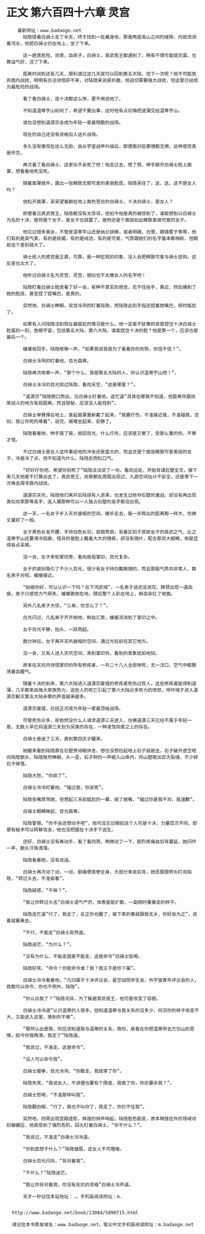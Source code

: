 # 正文 第六百四十六章 灵宫
        最新网址：www.badaoge.net
          陆隐提着白骑士走了半天，终于找到一处藏身地，那是两座高山之间的缝隙，内部流淌着河水，他把白骑士仍在地上，坐了下来。
      
          这一趟真危险，尚荣，血疯子，白骑士，真武夜王都遇到了，稍有不慎可能就完蛋，也算运气好，活了下来。
      
          距离时间到还有几天，顺利渡过这几天就可以回到第五大陆，但下一次呢？他不可能放弃鼎内战技，明明有办法领悟却不来，对陆隐来说是折磨，他迫切需要强大战技，但这里已经成为最危险的战场。
      
          看了看白骑士，连十决都这么惨，更不用说他了。
      
          不知道温蒂宇山如何了，希望不要出事，这时他有点后悔把道蒲交给温蒂宇山。
      
          谁也没想到道源宗会成为年轻一辈最残酷的战场。
      
          现在的自己还没有资格加入这片战场。
      
          多久没有像现在这么无助，自从宇宙战甲升级后，即便面对启蒙境都无惧，这种感觉真是怀念。
      
          再次看了看白骑士，这家伙不会死了吧！他走过去，想了想，伸手掀开白骑士脸上面罩，想看看他死没死。
      
          随着面罩掀开，露出一张精致无暇可爱的美丽脸庞，陆隐呆住了，这，这，这不是女人吗？
      
          他松开面罩，呆呆望着躺在地上面色苍白的白骑士，十决白骑士，是女人？
      
          即便看见真武夜王，陆隐都没有太惊讶，但如今他是真的被惊到了，谁能想到以白骑士为名的十决，居然是个女子，是女子也就罢了，居然还是个面容如此精致美丽可爱的女子。
      
          他见过很多美女，不管是温蒂宇山还是纳兰妖精，或者明嫣，白雪，眼镜雾子等等，他们有的是英气美，有的是妩媚，有的是纯洁，有的是可爱，气质跟她们的名字基本都相称，但眼前这个差别就大了。
      
          骑士给人的感觉是正直，可靠，是一种宏观的印象，没人会把精致可爱与骑士挂钩，这反差也太大了。
      
          他听过白骑士名为灵宫，灵宫，貌似也不太像女人的名字吧！
      
          陆隐盯着白骑士脸庞看了好一会，有种不真实的感觉，忍不住抬手，靠近，然后摸到了她的脸庞，甚至捏了捏嘴巴，是真的。
      
          突然地，白骑士睁眼，双目冷冽的盯着陆隐，而陆隐此刻手指还捏着她嘴巴，顿时尴尬了。
      
          如果有人问陆隐活到现在最尴尬的情况是什么，他一定毫不犹豫的说是捏住十决白骑士脸蛋的一刻，放眼宇宙，包括第五大陆，第六大陆，谁能捏住十决的脸？他是第一个，应该也是最后一个。
      
          缓缓收回手，陆隐咳嗽一声，“如果我说我是为了看看你的伤势，你信不信？”。
      
          白骑士冷冽的盯着他，目光森寒。
      
          陆隐再次咳嗽一声，“那个什么，我是第五大陆的人，你认识温蒂宇山吧！”。
      
          白骑士冰冷的目光掠过陆隐，看向天空，“这是哪里？”。
      
          “道源宗”陆隐脱口而出，见白骑士盯着他，连忙道“具体在哪我不知道，但距离你跟尚荣战斗的地方有段距离，而且隐秘，应该没人能找到”。
      
          白骑士单臂撑在地上，拿起面罩重新戴了起来，“我要疗伤，不准接近我，不准碰我，否则，我让你死的难看”，说完，艰难坐起来，安静了。
      
          陆隐看着他，伸手晃了晃，收回目光，什么疗伤，应该是又晕了，受那么重的伤，不晕才怪。
      
          不过白骑士是女人这件事给他的冲击还是蛮大的，而且还是个面容精致可爱美丽的女子，冷是冷了点，但不知道为什么，陆隐反而松口气。
      
          “好好疗伤吧，希望你别死了”陆隐淡淡说了一句，看向远处，开始背诵石壁全文，接下来几天他是不打算出去了，真武夜王，尚荣都在周围出现过，九鼎空间估计不安全，还是等下一次再去探寻鼎内战技。
      
          道源宗天坑，陆隐他们离开后陆续有人进来，也发生过抢夺石壁的激战，却没有再出现类似尚荣那等高手，连人屠那种可以一人独占石壁的高手都没出现。
      
          这一天，一名女子步入天坑昏暗的空间，缓步走去，每一步跨出的距离都一样大，仿佛丈量好了一般。
      
          女子黑色长发齐腰，手持白色长剑，容貌秀丽，有着区别于其她女子的英武之气，比之温蒂宇山还要清冷孤傲，怪异的是脸上戴着大大的镜框，却没有镜片，配合那双大眼睛，倒是显得有点呆萌。
      
          没一会，女子来到掌纹旁，看向辰祖掌印，目光复杂。
      
          女子的装扮吸引了不少人目光，很少有女子持剑戴眼镜的，而且那股气质并非常人，数名男子对视，缓缓接近。
      
          “姑娘你好，可以认识一下吗？在下鸿武域”，一名男子话还没说完，脖颈出现一道血痕，男子只感觉力气顿失，缓缓跪倒在地，随后整个人趴在地上，鲜血染红了地面。
      
          另外几名男子大惊，“三弟，你怎么了？”。
      
          白光闪过，几名男子齐齐倒地，鲜血汇聚，缓缓流淌到了掌印之中。
      
          女子目光平静，抬头，一跃而起。
      
          数分钟后，女子离开天坑昏暗的空间，通过光柱前往其它地方。
      
          没一会，又有人进入天坑空间，来到掌印外，看到的景象犹如地狱。
      
          原本在天坑内领悟掌印的所有修炼者，一共二十八人全部惨死，无一活口，空气中都飘荡着血腥气。
      
          随着十决的到来，第六大陆进入道源宗废墟的修炼者死伤过百人，这些修炼者能得到道蒲，几乎都来自强大家族势力，这些人的死亡引起了第六大陆众多势力的愤怒，呼吁域子进入道源宗剿灭第五大陆余孽的声音越来越多。
      
          道源宗废墟，已经正式成为年轻一辈最顶级战场。
      
          尽管死伤众多，却依然没什么人请求道源三天进入，仿佛道源三天已经不属于年轻一辈，无数人早已将道源三天划为另类的存在，一种凌驾同辈之上的存在。
      
          白骑士昏迷了三天，直到第四天才醒来。
      
          她醒来看到陆隐靠在石壁旁闭眼休息，想也没想捡起地上石子就砸去，石子破开虚空咂向陆隐额头，陆隐陡然睁眼，头一歪，石子砰的一声砸入山体内，将山壁砸出巨大裂缝，不少碎石子掉落。
      
          陆隐大怒，“你疯了”。
      
          白骑士冷冷盯着他，“碰过我，你该死”。
      
          陆隐张嘴想骂她，但想起三天前尴尬的一幕，抿了抿嘴，“碰过你是我不对，我道歉”。
      
          白骑士眼睛眯起，目光森寒。
      
          陆隐警惕，“你不会还想动手吧”，他可没忘记眼前这个人可是十决，力量层次不同，即便有秘术可以转移攻击，他也没把握在十决手下逃生。
      
          还好，白骑士没有再动手，看了看四周，稍微动了一下，剧烈疼痛自后背蔓延，她闷哼一声，额头汗珠滴落。
      
          陆隐看着她，没有说话。
      
          白骑士再次动了动，一动，剧痛便席卷全身，大部分来自后背，她恶狠狠转头盯向陆隐，“转过头去，不准偷看”。
      
          陆隐疑惑，“干嘛？”。
      
          “我让你转过头去”白骑士语气严厉，体表星能扩散，一副随时要暴走的样子。
      
          陆隐连忙道“行了，我走了，反正你也醒了，接下来的事就跟我无关，你好自为之”，说着就要离去。
      
          “不行，不能走”白骑士突然道。
      
          陆隐迷茫，“为什么？”。
      
          “没有为什么，不能走就是不能走，这是命令”白骑士低喝。
      
          陆隐好笑，“命令？你能命令谁？我？我又不是你下属”。
      
          白骑士冷冷看着他，“凡归属于十决评议会，星空战院学生会，外宇宙青年评议会的人，我都可以命令，你也不例外，陆隐”。
      
          “你认出我了？”陆隐诧异，为了躲避真武夜王，他可是改变了容貌。
      
          白骑士冷冷道“认识温蒂的人很多，但知道温蒂与我关系的没多少，何况你的样子改变不大，又能进入这里，猜到你不难”。
      
          “既然认出是我，你应该知道我与温蒂的关系，救你，是看在你把温蒂带去万剑山的恩情，如今你我两清，我走了”陆隐道。
      
          “我说过，不准走，这是命令”。
      
          “没人可以命令我”。
      
          白骑士握拳，目光冷冽，“你敢走，我就宰了你”。
      
          陆隐失笑，“我说女人，不讲理也要有个限度，我救了你，你还要杀我？”。
      
          白骑士怒喝，“不准那样叫我”。
      
          陆隐翻白眼，“行了，我也不叫你了，我走了，你拦不住我”。
      
          突然地，四周出现宫殿虚影，辉煌的钟声响起，陆隐脸色剧变，原本释放在外的场域顷刻被碾压，他感受到了强烈危机，回头盯着白骑士，“你干什么？”。
      
          “我说过，不准走”白骑士冷冷道。
      
          “你到底想干什么？”陆隐皱眉，这女人不可理喻。
      
          白骑士目光闪烁，“背对着我”。
      
          “干什么？”陆隐迷茫。
      
          “我让你背对着我，你没有反抗的资格”白骑士冷声道。
      
          天才一秒记住本站地址：.。手机版阅读网址：m.
      
      
      http://www.badaoge.net/book/13084/5890715.html
      
      请记住本书首发域名：www.badaoge.net。笔尖中文手机版阅读网址：m.badaoge.net